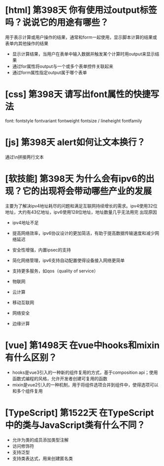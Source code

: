 # [html] 第398天 你有使用过output标签吗？说说它的用途有哪些？

用于表示计算或用户操作的结果，通常和form一起使用，显示脚本计算的结果或表单内其他操作的结果
- 显示计算结果，当用户在表单中输入数据并触发某个计算时用output来显示结果
- 通过for属性将output与一个或多个表单控件关联起来
- 通过form属性指定output属于哪个表单

# [css] 第398天 请写出font属性的快捷写法

font: fontstyle fontvariant fontweight fontsize / lineheight fontfamily

# [js] 第398天 alert如何让文本换行？

通过\n拼接两行文本

# [软技能] 第398天 为什么会有ipv6的出现？它的出现将会带动哪些产业的发展

主要为了解决ipv4地址耗尽的问题和满足互联网持续增长的需求。ipv4使用32位地址，大约有43亿地址，ipv6使用128位地址，地址数量几乎无法用完
出现原因
- ipv4地址不足
- 提高网络效率，ipv6协议设计的更加简洁，有助于提高数据传输速度和减少网络延迟
- 安全性增强，内置ipsec的支持
- 简化网络管理，ipv6支持自动配置使得设备接入网络更简单
- 支持更多服务，如qos（quality of service）

- 物联网
- 云计算
- 移动互联网
- 网络安全
- 边缘计算

# [vue] 第1498天 在vue中hooks和mixin有什么区别？

- hooks是vue3引入的一种新的组件复用的方式，基于composition api；使用函数式编程的风格，允许开发者创建可复用的函数
- mixin是vue2引入的一种机制，用于将组件选项合并到组件中，使得选项可以和多个组件复用

# [TypeScript] 第1522天 在TypeScript中的类与JavaScript类有什么不同？

- 允许为类的成员添加类型注解
- 访问修饰符
- 支持泛型
- 支持类表达式，用来创建匿名类
